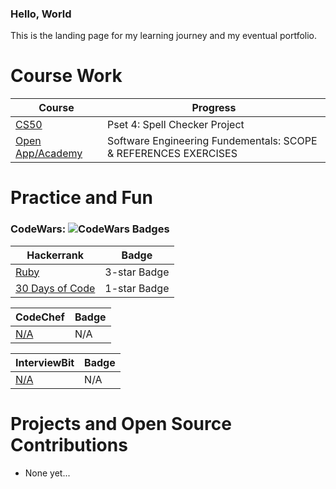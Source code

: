 ### Hello, World

This is the landing page for my learning journey and my eventual portfolio.


# Course Work

| Course | Progress |
------------ | -------------
| [CS50](https://docs.cs50.net/2019/x/psets/4/speller/hashtable/speller.html) | Pset 4: Spell Checker Project |
| [Open App/Academy](https://open.appacademy.io/) | Software Engineering Fundementals: SCOPE & REFERENCES EXERCISES |


# Practice and Fun 

### CodeWars: ![CodeWars Badges](https://www.codewars.com/users/yourherbivore/badges/small)


| Hackerrank | Badge |
------------ | -------------
| [Ruby](https://www.hackerrank.com/domains/ruby?filters%5Bstatus%5D%5B%5D=unsolved&badge_type=ruby) | 3-star Badge |
| [30 Days of Code](https://www.hackerrank.com/domains/tutorials/30-days-of-code?filters%5Bstatus%5D%5B%5D=unsolved&badge_type=30-days-of-code) |  1-star Badge |

| CodeChef | Badge |
------------ | -------------
| [N/A](https://www.codechef.com) | N/A |

| InterviewBit | Badge |
------------ | -------------
| [N/A](https://www.interviewbit.com/practice/) | N/A |


# Projects and Open Source Contributions

* None yet...
